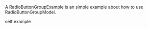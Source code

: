 A RadioButtonGroupExample is an simple example about how to use RadioButtonGroupModel.self example